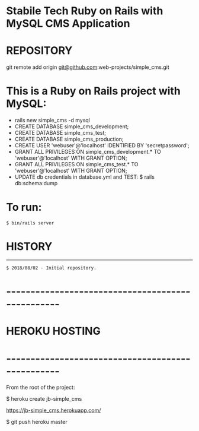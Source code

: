 Stabile Tech Ruby on Rails with MySQL CMS Application
================================================================================

# REPOSITORY
git remote add origin git@github.com:web-projects/simple_cms.git

# This is a Ruby on Rails project with MySQL:

  * rails new simple_cms -d mysql
  * CREATE DATABASE simple_cms_development;
  * CREATE DATABASE simple_cms_test;
  * CREATE DATABASE simple_cms_production;
  * CREATE USER 'webuser'@'localhost' IDENTIFIED BY 'secretpassword';
  * GRANT ALL PRIVILEGES ON simple_cms_development.* TO 'webuser'@'localhost' WITH GRANT OPTION;
  * GRANT ALL PRIVILEGES ON simple_cms_test.* TO 'webuser'@'localhost' WITH GRANT OPTION;
  * UPDATE db credentials in database.yml and TEST: $ rails db:schema:dump

# To run:

    $ bin/rails server

# HISTORY
-----------------

    $ 2018/08/02 - Initial repository.


# -------------------------------------------------
# HEROKU HOSTING
# -------------------------------------------------

  From the root of the project:

  $ heroku create jb-simple_cms

  https://jb-simple_cms.herokuapp.com/

  $ git push heroku master
